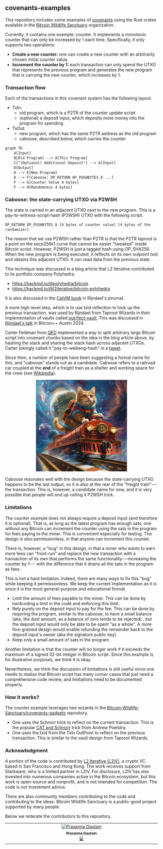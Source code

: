 ## covenants-examples

This repository includes some examples of [covenants](https://cointelegraph.com/explained/what-are-bitcoin-covenants-and-how-do-they-work) 
using the Rust crates available in the [Bitcoin Wildlife Sanctuary](https://github.com/Bitcoin-Wildlife-Sanctuary) organization.  

Currently, it contains one example: counter. It implements a monotonic counter that can only be increased by 1 each time. 
Specifically, it only supports two operations:
- **Create a new counter:** one can create a new counter with an arbitrarily chosen initial counter value.
- **Increment the counter by 1:** each transaction can only spend the UTXO that represents the previous program and 
generates the new program that is carrying the new counter, which increases by 1.

### Transaction flow

Each of the transactions in this covenant system has the following layout:

- TxIn:
  * old program, which is a P2TR of the counter update script
  * (optional) a deposit input, which deposits more money into the program for spending
- TxOut:
  * new program, which has the same P2TR address as the old program
  * caboose, described below, which carries the counter

```mermaid
graph TD
    A[Input]
    B[Old Program] --> A[This Program]
    C["(Optional) Additional Deposit"] --> A[Input]
    D[Output]
    D --> E[New Program]
    D --> F[Caboose: OP_RETURN OP_PUSHBYTES_8 ...]
    F --> G[Counter Value 4 bytes]
    F --> H[Randomness 4 bytes]
```

### Caboose: the state-carrying UTXO via P2WSH

The state is carried in an adjacent UTXO next to the new program. This is a pay-to-witness-script-hash (P2WSH) UTXO with 
the following script.

```
OP_RETURN OP_PUSHBYTES_8 [4 bytes of counter value] [4 bytes of the randomizer] 
```

The reason that we use P2WSH rather than P2TR is that the P2TR taproot is a point on the secp256k1 curve that cannot be 
easier "tweaked" inside Bitcoin script. However, P2WSH is just a tagged hash using OP_SHA256. When the new program is 
being executed, it reflects on its own outpoint txid and obtains this adjacent UTXO. It can read data from the previous 
state.

This technique was discussed in a blog article that L2 Iterative contributed to its portfolio company Polyhedra. 
- https://hackmd.io/@polyhedra/bitcoin
- https://hackmd.io/@l2iterative/bitcoin-polyhedra

It is also discussed in the [CatVM book](https://catvm.org/catvm.pdf) in Rijndael's jorurnal. 

A more high-level idea, which is to use txid reflection to look up the previous transaction, was used by Rijndael from 
Taproot Wizards in their implementation of vaults called [purrfect-vault](https://github.com/taproot-wizards/purrfect_vault). 
This was discussed in [Rijndael's talk](https://x.com/fede_intern/status/1787191430110151060) in Bitcoin++ Austin 2024.

Carter Feldman from [QED](https://qedprotocol.com/) implemented a way to split arbitrary large Bitcoin script into covenant 
chunks based on the idea in the blog article above, by hashing the stack and sharing the stack hash across adjacent UTXOs. 
Carter jokingly called it "pay-to-weikeng-hash" in a [tweet](https://twitter.com/cmpeq/status/1788754249037578594). 

Since then, a number of people have been suggesting a formal name for this, and "caboose" stands out as a candidate.
Caboose refers to a railroad car coupled at the **end** of a freight train as a shelter and working space for the crew (see 
[Wikipedia](https://en.wikipedia.org/wiki/Caboose)). 

<p align="center">
  <img src="https://github.com/Bitcoin-Wildlife-Sanctuary/covenants-examples/raw/main/fig/caboose.png" />
</p>

Caboose resonates well with the design because the state-carrying UTXO happens to be the last output, so it is also at the 
rear of the "freight train"---the transaction. This is, however, a candidate name for now, and it is very possible that 
people will end up calling it P2WSH trick. 

### Limitations

The counter example does not always require a deposit input (and therefore it is optional). That is, as long as the latest
program has enough sats, one without any Bitcoin can increment the counter using the sats in the program for fees paying to 
the miner. This is convenient especially for testing. The design is also permissionless, in that anyone can increment this counter.

There is, however, a "bug" in this design, in that a miner who wants to earn more fees can "front-run" and replace 
the new transaction with a transaction of its own that performs the same functionality---increasing the counter by 1---
with the difference that it drains all the sats in the program as fees. 

This is not a hard limitation. Indeed, there are many ways to fix this "bug" while keeping it permissionless. We keep the 
current implementation as it is since it is the most general-purpose and educational format. 
- Limit the amount of fees payable to the miner. This can be done by hardcoding a limit in the code and enforcing this limit.
- Rely purely on the deposit input to pay for the fee. This can be done by requiring the program, similar to 
the caboose, to have a small balance (aka, the dust amount, as a balance of zero tends to be rejected) , but the deposit 
input would only be able to be spent "as a whole". A more fine-grained design would enable refunding the remainder back 
to the deposit input's owner (aka the signature public key).
- Keep only a small amount of sats in the program.

Another limitation is that the counter will no longer work if it exceeds the maximum of a signed 32-bit integer in Bitcoin 
script. Since this example is for illustrative purposes, we think it is okay. 

Nevertheless, we think the discussion of limitations is still useful since one needs to realize that Bitcoin script has 
many corner cases that just need a comprehensive code review, and limitations need to be documented properly.

### How it works?

The counter example leverages two wizards in the [Bitcoin-Wildlife-Sanctuary/covenants-gadgets](https://github.com/Bitcoin-Wildlife-Sanctuary/covenants-gadgets/) 
repository. 
- One uses the Schnorr trick to reflect on the current transaction. This is the popular [CAT and Schnorr](https://blog.blockstream.com/cat-and-schnorr-tricks-i/) 
trick from Andrew Poelstra.
- One uses the txid from the TxIn OutPoint to reflect on the previous transaction. This is similar to the vault design from 
Taproot Wizards.

### Acknowledgment

A portion of the code is contributed by [L2 Iterative (L2IV)](https://www.l2iterative.com/), a crypto 
VC based in San Francisco and Hong Kong. The work receives support from Starkware, who is a limited partner in L2IV. For 
disclosure, L2IV has also invested into numerous companies active in the Bitcoin ecosystem, but this work is open-source 
and nonprofit, and is not intended for competition. The code is not investment advice.

There are also community members contributing to the code and contributing to the ideas. Bitcoin Wildlife Sanctuary is a 
public-good project supported by many people. 

Below we reiterate the contributors to this repository.

<!-- ALL-CONTRIBUTORS-LIST:START - Do not remove or modify this section -->
<!-- prettier-ignore-start -->
<!-- markdownlint-disable -->
<table>
  <tbody>
    <tr>
      <td align="center" valign="top" width="14.28%"><a href="http://nextdoorhacker.com"><img src="https://avatars.githubusercontent.com/u/40477?v=4?s=100" width="100px;" alt="Prasanna Gautam"/><br /><sub><b>Prasanna Gautam</b></sub></a><br /><a href="#code-prasincs" title="Code">💻</a></td>
    </tr>
  </tbody>
</table>

<!-- markdownlint-restore -->
<!-- prettier-ignore-end -->

<!-- ALL-CONTRIBUTORS-LIST:END -->
